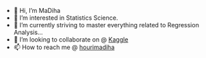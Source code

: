 - 👋 Hi, I’m MaDiha
- 👀 I’m interested in Statistics Science.
- 🌱 I’m currently striving to master everything related to Regression Analysis…
- 💞️ I’m looking to collaborate on @ [Kaggle](https://www.kaggle.com/fundal)
- 📫 How to reach me @ [hourimadiha](https://twitter.com/hourimadiha)

<!---
MaDA2023/MaDA2023 is a ✨ special ✨ repository because its `README.md` (this file) appears on your GitHub profile.
You can click the Preview link to take a look at your changes.
--->
